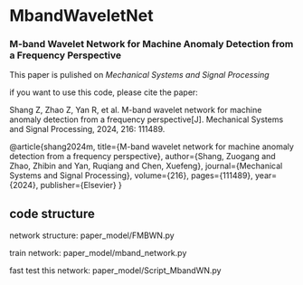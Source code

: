 # MbandWaveletNet

### M-band Wavelet Network for Machine Anomaly Detection from a Frequency Perspective

This paper is pulished on *Mechanical Systems and Signal Processing*

if you want to use this code, please cite the paper:

Shang Z, Zhao Z, Yan R, et al. M-band wavelet network for machine anomaly detection from a frequency perspective[J]. Mechanical Systems and Signal Processing, 2024, 216: 111489.

@article{shang2024m,
  title={M-band wavelet network for machine anomaly detection from a frequency perspective},
  author={Shang, Zuogang and Zhao, Zhibin and Yan, Ruqiang and Chen, Xuefeng},
  journal={Mechanical Systems and Signal Processing},
  volume={216},
  pages={111489},
  year={2024},
  publisher={Elsevier}
}

## code structure
network structure: paper_model/FMBWN.py

train network: paper_model/mband_network.py

fast test this network: paper_model/Script_MbandWN.py

